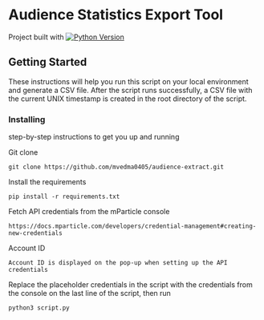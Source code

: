 # Audience Statistics Export Tool

Project built with 
[![Python Version](https://img.shields.io/badge/python-3.8-green.svg)](python.org/dev/peps/pep-0569/)



## Getting Started

These instructions will help you run this script on your local environment and generate a CSV file. After the script
runs successfully, a CSV file with the current UNIX timestamp is created in the root directory of the script.

### Installing

step-by-step instructions to get you up and running


Git clone

```commandline
git clone https://github.com/mvedma0405/audience-extract.git
```

Install the requirements 

```commandline
pip install -r requirements.txt
```

Fetch API credentials from the mParticle console

```text
https://docs.mparticle.com/developers/credential-management#creating-new-credentials
```

Account ID

```text
Account ID is displayed on the pop-up when setting up the API credentials 
```

Replace the placeholder credentials in the script with the credentials from the console on the last line of the script, then run 

```commandline
python3 script.py
```